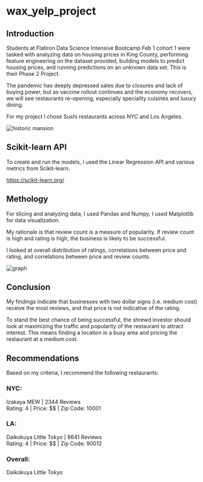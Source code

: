 # wax_yelp_project
## Introduction
Students at Flatiron Data Science Intensive Bootcamp Feb 1 cohort 1 were tasked with analyzing data on housing prices in King County, performing feature engineering on the dataset provided, building models to predict housing prices, and running predictions on an unknown data set. This is their Phase 2 Project.

The pandemic has deeply depressed sales due to closures and lack of buying power, but as vaccine rollout continues and the economy recovers, we will see restaurants re-opening, especially speciality cuisines and luxury dining.

For my project I chose Sushi restaurants across NYC and Los Angeles.

![historic mansion](historic.jpeg)

## Scikit-learn API
To create and run the models, I used the Linear Regression API and various metrics from Scikit-learn.

https://scikit-learn.org/

## Methology
For slicing and analyzing data, I used Pandas and Numpy. I used Matplotlib for data visualization.

My rationale is that review count is a measure of popularity. If review count is high and rating is high, the business is likely to be successful.

I looked at overall distribution of ratings, correlations between price and rating, and correlations between price and review counts.

![graph](visualizations/price_rev.png)

## Conclusion
My findings indicate that businesses with two dollar signs (i.e. medium cost) receive the most reviews, and that price is not indicative of the rating.

To stand the best chance of being successful, the shrewd investor should look at maximizing the traffic and popularity of the restaurant to attract interest. This means finding a location in a busy area and pricing the restaurant at a medium cost.

## Recommendations
Based on my criteria, I recommend the following restaurants:

### NYC:
Izakaya MEW  |  2344 Reviews    
Rating: 4  |  Price: $$  |  Zip Code: 10001

### LA:
Daikokuya Little Tokyo  |  8641 Reviews    
Rating: 4  |  Price: $$  |  Zip Code: 90012

### Overall:
Daikokuya Little Tokyo
